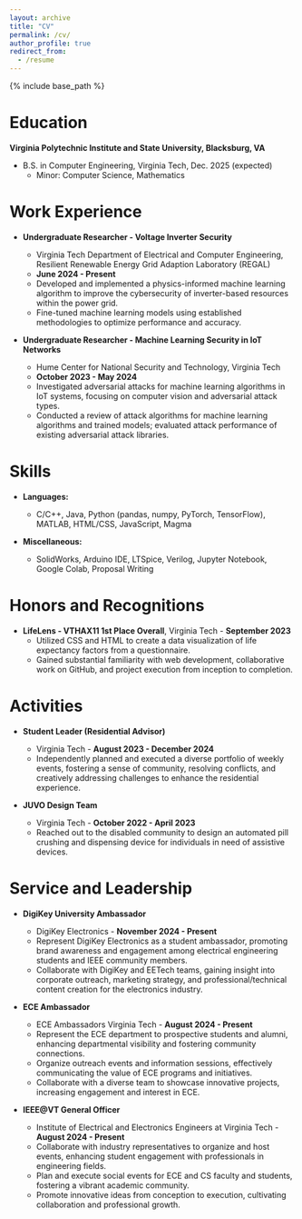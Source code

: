 ```yaml
---
layout: archive
title: "CV"
permalink: /cv/
author_profile: true
redirect_from:
  - /resume
---
```


{% include base_path %}


Education
======
**Virginia Polytechnic Institute and State University, Blacksburg, VA**  
* B.S. in Computer Engineering, Virginia Tech, Dec. 2025 (expected)
  * Minor: Computer Science, Mathematics  
  
Work Experience
======
* **Undergraduate Researcher - Voltage Inverter Security**  
  * Virginia Tech Department of Electrical and Computer Engineering, Resilient Renewable Energy Grid Adaption Laboratory (REGAL)  
  * **June 2024 - Present**  
  * Developed and implemented a physics-informed machine learning algorithm to improve the cybersecurity of inverter-based resources within the power grid.  
  * Fine-tuned machine learning models using established methodologies to optimize performance and accuracy.  

* **Undergraduate Researcher - Machine Learning Security in IoT Networks**  
  * Hume Center for National Security and Technology, Virginia Tech  
  * **October 2023 - May 2024**  
  * Investigated adversarial attacks for machine learning algorithms in IoT systems, focusing on computer vision and adversarial attack types.  
  * Conducted a review of attack algorithms for machine learning algorithms and trained models; evaluated attack performance of existing adversarial attack libraries.  

Skills
======
* **Languages:**  
  * C/C++, Java, Python (pandas, numpy, PyTorch, TensorFlow), MATLAB, HTML/CSS, JavaScript, Magma

* **Miscellaneous:**  
  * SolidWorks, Arduino IDE, LTSpice, Verilog, Jupyter Notebook, Google Colab, Proposal Writing

Honors and Recognitions
======
* **LifeLens - VTHAX11 1st Place Overall**, Virginia Tech - **September 2023**  
  * Utilized CSS and HTML to create a data visualization of life expectancy factors from a questionnaire.  
  * Gained substantial familiarity with web development, collaborative work on GitHub, and project execution from inception to completion.

Activities
======
* **Student Leader (Residential Advisor)**  
  * Virginia Tech - **August 2023 - December 2024**  
  * Independently planned and executed a diverse portfolio of weekly events, fostering a sense of community, resolving conflicts, and creatively addressing challenges to enhance the residential experience.

* **JUVO Design Team**  
  * Virginia Tech - **October 2022 - April 2023**  
  * Reached out to the disabled community to design an automated pill crushing and dispensing device for individuals in need of assistive devices.

<!-- Publications
======
<ul>{% for post in site.publications reversed %}
  {% include archive-single-cv.html %}
{% endfor %}</ul>

Talks
======
<ul>{% for post in site.talks reversed %}
  {% include archive-single-talk-cv.html %}
{% endfor %}</ul>

Teaching
======
<ul>{% for post in site.teaching reversed %}
  {% include archive-single-cv.html %}
{% endfor %}</ul> -->

Service and Leadership
======
* **DigiKey University Ambassador**  
  * DigiKey Electronics - **November 2024 - Present**  
  * Represent DigiKey Electronics as a student ambassador, promoting brand awareness and engagement among electrical engineering students and IEEE community members.  
  * Collaborate with DigiKey and EETech teams, gaining insight into corporate outreach, marketing strategy, and professional/technical content creation for the electronics industry.  

* **ECE Ambassador**  
  * ECE Ambassadors Virginia Tech - **August 2024 - Present**  
  * Represent the ECE department to prospective students and alumni, enhancing departmental visibility and fostering community connections.  
  * Organize outreach events and information sessions, effectively communicating the value of ECE programs and initiatives.  
  * Collaborate with a diverse team to showcase innovative projects, increasing engagement and interest in ECE.

* **IEEE@VT General Officer**  
  * Institute of Electrical and Electronics Engineers at Virginia Tech - **August 2024 - Present**  
  * Collaborate with industry representatives to organize and host events, enhancing student engagement with professionals in engineering fields.  
  * Plan and execute social events for ECE and CS faculty and students, fostering a vibrant academic community.  
  * Promote innovative ideas from conception to execution, cultivating collaboration and professional growth.


